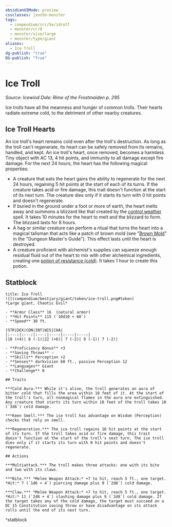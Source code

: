 ```yaml
---
obsidianUIMode: preview
cssclasses: json5e-monster
tags:
  - compendium/src/5e/idrotf
  - monster/cr/8
  - monster/size/large
  - monster/type/giant
aliases:
  - Ice Troll
dg-publish: "true"
DG-publish: "True"
---
```

# Ice Troll
*Source: Icewind Dale: Rime of the Frostmaiden p. 295*  

Ice trolls have all the meanness and hunger of common trolls. Their hearts radiate extreme cold, to the detriment of other nearby creatures.

## Ice Troll Hearts

An ice troll's heart remains cold even after the troll's destruction. As long as the troll can't regenerate, its heart can be safely removed from its remains, handled, and kept. An ice troll's heart, once removed, becomes a harmless Tiny object with AC 13, 4 hit points, and immunity to all damage except fire damage. For the next 24 hours, the heart has the following magical properties:

- A creature that eats the heart gains the ability to regenerate for the next 24 hours, regaining 5 hit points at the start of each of its turns. If the creature takes acid or fire damage, this trait doesn't function at the start of its next turn. The creature dies only if it starts its turn with 0 hit points and doesn't regenerate.  
- If buried in the ground under a foot or more of earth, the heart melts away and summons a blizzard like that created by the [control weather](compendium/spells/control-weather.md) spell. It takes 10 minutes for the heart to melt and the blizzard to form. The blizzard lasts for 8 hours.  
- A hag or similar creature can perform a ritual that turns the heart into a magical talisman that acts like a patch of brown mold (see "[Brown Mold](compendium/traps-hazards/brown-mold.md)" in the "Dungeon Master's Guide"). This effect lasts until the heart is destroyed.  
- A creature proficient with alchemist's supplies can squeeze enough residual fluid out of the heart to mix with other alchemical ingredients, creating one [potion of resistance (cold)](compendium/items/potion-of-cold-resistance.md). It takes 1 hour to create this potion.   

## Statblock

```ad-statblock
title: Ice Troll
![](compendium/bestiary/giant/token/ice-troll.png#token)
*Large giant, Chaotic Evil*

- **Armor Class** 16  (natural armor)
- **Hit Points** 115 (`10d10 + 60`)
- **Speed** 30 ft.

|STR|DEX|CON|INT|WIS|CHA|
|:---:|:---:|:---:|:---:|:---:|:---:|
|18 (+4)| 8 (-1)|22 (+6)| 7 (-2)| 9 (-1)| 7 (-2)|

- **Proficiency Bonus** +3
- **Saving Throws** ⏤
- **Skills** Perception +2
- **Senses** darkvision 60 ft., passive Perception 12
- **Languages** Giant
- **Challenge** 8

## Traits

***Cold Aura.*** While it's alive, the troll generates an aura of bitter cold that fills the area within 10 feet of it. At the start of the troll's turn, all nonmagical flames in the aura are extinguished. Any creature that starts its turn within 10 feet of the troll takes 10 (`3d6`) cold damage.

***Keen Smell.*** The ice troll has advantage on Wisdom (Perception) checks that rely on smell.

***Regeneration.*** The ice troll regains 10 hit points at the start of its turn. If the troll takes acid or fire damage, this trait doesn't function at the start of the troll's next turn. The ice troll dies only if it starts its turn with 0 hit points and doesn't regenerate.

## Actions

***Multiattack.*** The troll makes three attacks: one with its bite and two with its claws.

***Bite.*** *Melee Weapon Attack:* +7 to hit, reach 5 ft., one target. *Hit:* 7 (`1d6 + 4`) piercing damage plus 9 (`2d8`) cold damage.

***Claw.*** *Melee Weapon Attack:* +7 to hit, reach 5 ft., one target. *Hit:* 11 (`2d6 + 4`) slashing damage plus 9 (`2d8`) cold damage. If the target takes any of the cold damage, the target must succeed on a DC 15 Constitution saving throw or have disadvantage on its attack rolls until the end of its next turn.
```
^statblock